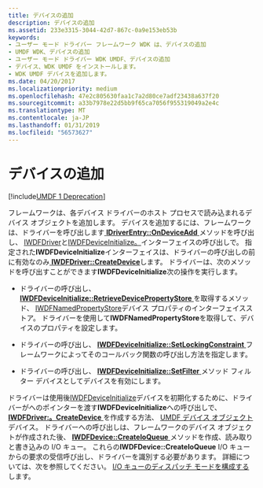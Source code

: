 ```yaml
---
title: デバイスの追加
description: デバイスの追加
ms.assetid: 233e3315-3044-42d7-867c-0a9e153eb53b
keywords:
- ユーザー モード ドライバー フレームワーク WDK は、デバイスの追加
- UMDF WDK、デバイスの追加
- ユーザー モード ドライバー WDK UMDF、デバイスの追加
- デバイス、WDK UMDF をインストールします。
- WDK UMDF デバイスを追加します。
ms.date: 04/20/2017
ms.localizationpriority: medium
ms.openlocfilehash: 47e2c805630faa1c7a2d80ce7adf23438a637f20
ms.sourcegitcommit: a33b7978e22d5bb9f65ca7056f955319049a2e4c
ms.translationtype: MT
ms.contentlocale: ja-JP
ms.lasthandoff: 01/31/2019
ms.locfileid: "56573627"
---
```

# <a name="adding-a-device"></a>デバイスの追加


[!include[UMDF 1 Deprecation](../umdf-1-deprecation.md)]

フレームワークは、各デバイス ドライバーのホスト プロセスで読み込まれるデバイス オブジェクトを追加します。 デバイスを追加するには、フレームワークは、ドライバーを呼び出します[ **IDriverEntry::OnDeviceAdd** ](https://msdn.microsoft.com/library/windows/hardware/ff554896)メソッドを呼び出し、 [IWDFDriver](https://msdn.microsoft.com/library/windows/hardware/ff558893)と[IWDFDeviceInitialize。](https://msdn.microsoft.com/library/windows/hardware/ff556965)インターフェイスの呼び出しで。 指定された**IWDFDeviceInitialize**インターフェイスは、ドライバーの呼び出しの前に有効なのみ[ **IWDFDriver::CreateDevice**](https://msdn.microsoft.com/library/windows/hardware/ff558899)します。 ドライバーは、次のメソッドを呼び出すことができます**IWDFDeviceInitialize**次の操作を実行します。

-   ドライバーの呼び出し、 [ **IWDFDeviceInitialize::RetrieveDevicePropertyStore** ](https://msdn.microsoft.com/library/windows/hardware/ff556982)を取得するメソッド、 [IWDFNamedPropertyStore](https://msdn.microsoft.com/library/windows/hardware/ff560164)デバイス プロパティのインターフェイスストア。 ドライバーを使用して**IWDFNamedPropertyStore**を取得して、デバイスのプロパティを設定します。

-   ドライバーの呼び出し、 [ **IWDFDeviceInitialize::SetLockingConstraint** ](https://msdn.microsoft.com/library/windows/hardware/ff556991)フレームワークによってそのコールバック関数の呼び出し方法を指定します。

-   ドライバーの呼び出し、 [ **IWDFDeviceInitialize::SetFilter** ](https://msdn.microsoft.com/library/windows/hardware/ff556985)メソッド フィルター デバイスとしてデバイスを有効にします。

ドライバーは使用後[IWDFDeviceInitialize](https://msdn.microsoft.com/library/windows/hardware/ff556965)デバイスを初期化するために、ドライバーがへのポインターを渡す**IWDFDeviceInitialize**への呼び出しで、 [ **IWDFDriver:。CreateDevice** ](https://msdn.microsoft.com/library/windows/hardware/ff558899)を作成する方法、 [UMDF デバイス オブジェクト](framework-device-object.md)デバイス。 ドライバーへの呼び出しは、フレームワークのデバイス オブジェクトが作成された後、 [ **IWDFDevice::CreateIoQueue** ](https://msdn.microsoft.com/library/windows/hardware/ff557020)メソッドを作成、読み取りと書き込みの I/O キュー。 これらの**IWDFDevice::CreateIoQueue** I/O キューからの要求の受信呼び出し、ドライバーを識別する必要があります。 詳細については、次を参照してください。 [I/O キューのディスパッチ モードを構成する](configuring-dispatch-mode-for-an-i-o-queue.md)します。

 

 





